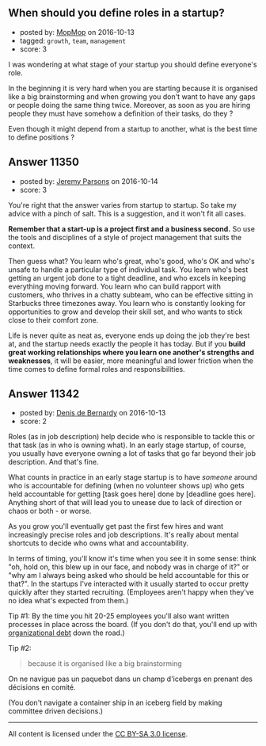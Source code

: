 ## When should you define roles in a startup?

- posted by: [MopMop](https://stackexchange.com/users/9273067/mopmop) on 2016-10-13
- tagged: `growth`, `team`, `management`
- score: 3

I was wondering at what stage of your startup you should define everyone's role.

In the beginning it is very hard when you are starting because it is organised like a big brainstorming and when growing you don't want to have any gaps or people doing the same thing twice. Moreover, as soon as you are hiring people they must have somehow a definition of their tasks, do they ?

Even though it might depend from a startup to another, what is the best time to define positions ?




## Answer 11350

- posted by: [Jeremy Parsons](https://stackexchange.com/users/497810/jeremy-parsons) on 2016-10-14
- score: 3

You're right that the answer varies from startup to startup. So take my advice with a pinch of salt. This is a suggestion, and it won't fit all cases.

**Remember that a start-up is a project first and a business second.** So use the tools and disciplines of a style of project management that suits the context.

Then guess what? You learn who's great, who's good, who's OK and who's unsafe to handle a particular type of individual task. You learn who's best getting an urgent job done to a tight deadline, and who excels in keeping everything moving forward. You learn who can build rapport with customers, who thrives in a chatty subteam, who can be effective sitting in Starbucks three timezones away. You learn who is constantly looking for opportunities to grow and develop their skill set, and who wants to stick close to their comfort zone.

Life is never quite as neat as, everyone ends up doing the job they're best at, and the startup needs exactly the people it has today. But if you **build great working relationships where you learn one another's strengths and weaknesses**, it will be easier, more meaningful and lower friction when the time comes to define formal roles and responsibilities.


## Answer 11342

- posted by: [Denis de Bernardy](https://stackexchange.com/users/182468/denis-de-bernardy) on 2016-10-13
- score: 2

Roles (as in job description) help decide who is responsible to tackle this or that task (as in who is owning what). In an early stage startup, of course, you usually have everyone owning a lot of tasks that go far beyond their job description. And that's fine.

What counts in practice in an early stage startup is to have _someone_ around who is accountable for defining (when no volunteer shows up) who gets held accountable for getting [task goes here] done by [deadline goes here]. Anything short of that will lead you to unease due to lack of direction or chaos or both - or worse.

As you grow you'll eventually get past the first few hires and want increasingly precise roles and job descriptions. It's really about mental shortcuts to decide who owns what and accountability.

In terms of timing, you'll know it's time when you see it in some sense: think "oh, hold on, this blew up in our face, and nobody was in charge of it?" or "why am I always being asked who should be held accountable for this or that?". In the startups I've interacted with it usually started to occur pretty quickly after they started recruiting. (Employees aren't happy when they've no idea what's expected from them.)

Tip #1: By the time you hit 20-25 employees you'll also want written processes in place across the board. (If you don't do that, you'll end up with [organizational debt](https://steveblank.com/2015/05/19/organizational-debt-is-like-technical-debt-but-worse/) down the road.)

Tip #2:

> because it is organised like a big brainstorming

On ne navigue pas un paquebot dans un champ d'icebergs en prenant des décisions en comité.

(You don't navigate a container ship in an iceberg field by making committee driven decisions.)



---

All content is licensed under the [CC BY-SA 3.0 license](https://creativecommons.org/licenses/by-sa/3.0/).
